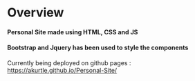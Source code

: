 # Overview

#### Personal Site made using HTML, CSS and JS

#### Bootstrap and Jquery has been used to style the components


Currently being deployed on github pages : https://akurtle.github.io/Personal-Site/
